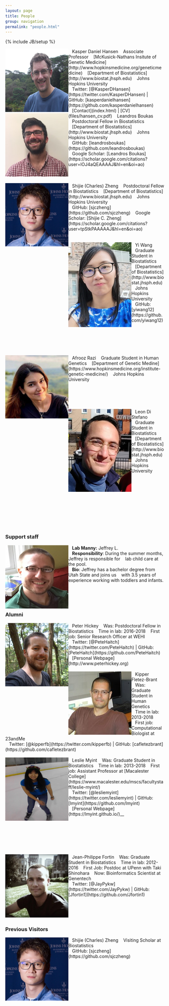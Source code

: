 ```yaml
---
layout: page
title: People
group: navigation
permalink: "people.html"
---
```

{% include JB/setup %}

<img alt="Kasper Daniel Hansen" align="left" src="media/people/khansen.jpg" width="200" height="200"/>
&nbsp;&nbsp;&nbsp;Kasper Daniel Hansen  
&nbsp;&nbsp;&nbsp;Associate Professor  
&nbsp;&nbsp;&nbsp;[McKusick-Nathans Insitute of Genetic Medicine](http://www.hopkinsmedicine.org/geneticmedicine)  
&nbsp;&nbsp;&nbsp;[Department of Biostatistics](http://www.biostat.jhsph.edu)  
&nbsp;&nbsp;&nbsp;Johns Hopkins University  
<br>
&nbsp;&nbsp;&nbsp;Twitter: [@KasperDHansen](https://twitter.com/KasperDHansen) |
GitHub: [kasperdanielhansen](https://github.com/kasperdanielhansen)  
&nbsp;&nbsp;&nbsp;[Contact](index.html) | [CV](files/hansen_cv.pdf)  

<img alt="Leandros Boukas" align="left" src="media/people/lboukas.jpg" width="200" height="200"/>
&nbsp;&nbsp;&nbsp;Leandros Boukas  
&nbsp;&nbsp;&nbsp;Postdoctoral Fellow in Biostatistics  
&nbsp;&nbsp;&nbsp;[Department of Biostatistics](http://www.biostat.jhsph.edu)  
&nbsp;&nbsp;&nbsp;Johns Hopkins University  
<br>
&nbsp;&nbsp;&nbsp;GitHub: [leandrosboukas](https://github.com/leandrosboukas)  
&nbsp;&nbsp;&nbsp;Google Scholar: [Leandros Boukas](https://scholar.google.com/citations?user=lOJ4aQEAAAAJ&hl=en&oi=ao)
<br><br><br><br>

<img alt="Charles Zheng" align="left" src="media/people/czheng.jpg" width="200" height="200"/>
&nbsp;&nbsp;&nbsp;Shijie (Charles) Zheng  
&nbsp;&nbsp;&nbsp;Postdoctoral Fellow in  Biostatistics  
&nbsp;&nbsp;&nbsp;[Department of Biostatistics](http://www.biostat.jhsph.edu)  
&nbsp;&nbsp;&nbsp;Johns Hopkins University  
<br>
&nbsp;&nbsp;&nbsp;GitHub: [sjczheng](https://github.com/sjczheng)  
&nbsp;&nbsp;&nbsp;Google Scholar: [Shijie C. Zheng](https://scholar.google.com/citations?user=tpStkPAAAAAJ&hl=en&oi=ao)  
<br><br><br>

<img alt="Yi Wang" align="left" src="media/people/yiwang.jpg">
&nbsp;&nbsp;&nbsp;Yi Wang  
&nbsp;&nbsp;&nbsp;Graduate Student in Biostatistics  
&nbsp;&nbsp;&nbsp;[Department of Biostatistics](http://www.biostat.jhsph.edu)  
&nbsp;&nbsp;&nbsp;Johns Hopkins University  
<br>
&nbsp;&nbsp;&nbsp;GitHub: [yiwang12](https://github.com/yiwang12)  
<br><br><br><br><br><br><br>

<img alt="Afrooz Razi" align="left" src="media/people/arazi.jpg" width="200">
&nbsp;&nbsp;&nbsp;Afrooz Razi  
&nbsp;&nbsp;&nbsp;Graduate Student in Human Genetics  
&nbsp;&nbsp;&nbsp;[Department of Genetic Medine](https://www.hopkinsmedicine.org/institute-genetic-medicine/)  
&nbsp;&nbsp;&nbsp;Johns Hopkins University  
<br><br><br><br><br><br>

<img alt="Leon Di Stefano" align="left" src="media/people/ldistefano.jpg" width="200">
&nbsp;&nbsp;&nbsp;Leon Di Stefano  
&nbsp;&nbsp;&nbsp;Graduate Student in Biostatistics  
&nbsp;&nbsp;&nbsp;[Department of Biostatistics](http://www.biostat.jhsph.edu)  
&nbsp;&nbsp;&nbsp;Johns Hopkins University  
<br><br><br><br><br><br><br>

<br><br><br>


### Support staff

<img alt="Jeffrey" align="left" src="media/people/jeffrey.jpg" width="200" height="200"/>
&nbsp;&nbsp;&nbsp;<b>Lab Manny:</b> Jeffrey L.  
&nbsp;&nbsp;&nbsp;<br>
&nbsp;&nbsp;&nbsp;<b>Responsibility</b>: During the summer months, Jeffrey is responsible for  
&nbsp;&nbsp;&nbsp;lab child care at the pool.  
&nbsp;&nbsp;&nbsp;<br>
&nbsp;&nbsp;&nbsp;<b>Bio</b>: Jeffrey has a bachelor degree from Utah State and joins us  
&nbsp;&nbsp;&nbsp;with 3.5 years of experience working with toddlers and infants.  
<br><br><br><br><br>

### Alumni

<img alt="Peter Hickey" align="left" src="media/people/phickey.jpg" width="200" height="200"/>
&nbsp;&nbsp;&nbsp;Peter Hickey  
&nbsp;&nbsp;&nbsp;Was: Postdoctoral Fellow in Biostatistics  
&nbsp;&nbsp;&nbsp;Time in lab: 2016-2018  
&nbsp;&nbsp;&nbsp;First job: Senior Research Officer at WEHI  
&nbsp;&nbsp;&nbsp;  
<br>
&nbsp;&nbsp;&nbsp;Twitter: [@PeteHaitch](https://twitter.com/PeteHaitch) |
GitHub: [PeteHaitch](https://github.com/PeteHaitch)  
&nbsp;&nbsp;&nbsp;[Personal Webpage](http://www.peterhickey.org)  
<br><br>

<img alt="Kipper Fletez-Brant" align="left" src="media/people/kipper.jpg" width="200" height="200"/>
&nbsp;&nbsp;&nbsp;Kipper Fletez-Brant  
&nbsp;&nbsp;&nbsp;Was: Graduate Student in Human Genetics  
&nbsp;&nbsp;&nbsp;Time in lab: 2013-2018  
&nbsp;&nbsp;&nbsp;First job: Computational Biologist at 23andMe  
&nbsp;&nbsp;&nbsp;  
<br>
&nbsp;&nbsp;&nbsp;Twitter: [@kipperfb](https://twitter.com/kipperfb) | GitHub: [cafletezbrant](https://github.com/cafletezbrant)  
<br><br>

<img alt="Leslie Myint" align="left" src="media/people/myint.jpg" width="200" height="200"/>
&nbsp;&nbsp;&nbsp;Leslie Myint  
&nbsp;&nbsp;&nbsp;Was: Graduate Student in Biostatistics  
&nbsp;&nbsp;&nbsp;Time in lab: 2013-2018  
&nbsp;&nbsp;&nbsp;First job: Assistant Professor at [Macalester College](https://www.macalester.edu/mscs/facultystaff/leslie-myint/)  
&nbsp;&nbsp;&nbsp;  
<br>
&nbsp;&nbsp;&nbsp;Twitter: [@lesliemyint](https://twitter.com/lesliemyint) | GitHub: [lmyint](https://github.com/lmyint)  
&nbsp;&nbsp;&nbsp;[Personal Webpage](https://lmyint.github.io/)__
<br><br><br><br><br><br><br><br>

<img alt="Jean-Philippe Fortin" align="left" src="media/people/fortin.jpg" width="200" height="200"/>
&nbsp;&nbsp;&nbsp;Jean-Philippe Fortin  
&nbsp;&nbsp;&nbsp;Was: Graduate Student in Biostatistics  
&nbsp;&nbsp;&nbsp;Time in lab: 2012-2016  
&nbsp;&nbsp;&nbsp;First Job: Postdoc at UPenn with Taki Shinohara  
&nbsp;&nbsp;&nbsp;Now: Bioinformatics Scientist at Genentech  
<br>
&nbsp;&nbsp;&nbsp;Twitter: [@JayPykw](https://twitter.com/JayPykw) |
GitHub: [Jfortin1](https://github.com/Jfortin1)  
<br><br><br><br><br>

### Previous Visitors

<img alt="Charles Zheng" align="left" src="media/people/czheng.jpg" width="200" height="200"/>
&nbsp;&nbsp;&nbsp;Shijie (Charles) Zheng  
&nbsp;&nbsp;&nbsp;Visiting Scholar at Biostatistics  
<br>
&nbsp;&nbsp;&nbsp;GitHub: [sjczheng](https://github.com/sjczheng)  
<br><br><br><br><br><br><br>


